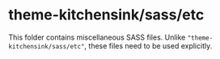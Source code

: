 # theme-kitchensink/sass/etc

This folder contains miscellaneous SASS files. Unlike `"theme-kitchensink/sass/etc"`, these files
need to be used explicitly.
